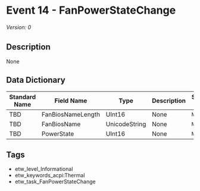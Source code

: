 # Event 14 - FanPowerStateChange
###### Version: 0

## Description
None

## Data Dictionary
|Standard Name|Field Name|Type|Description|Sample Value|
|---|---|---|---|---|
|TBD|FanBiosNameLength|UInt16|None|`None`|
|TBD|FanBiosName|UnicodeString|None|`None`|
|TBD|PowerState|UInt16|None|`None`|

## Tags
* etw_level_Informational
* etw_keywords_acpi:Thermal
* etw_task_FanPowerStateChange